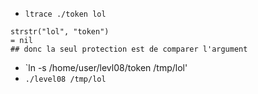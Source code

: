 - `ltrace ./token lol`
```
strstr("lol", "token")                                                                 = nil
## donc la seul protection est de comparer l'argument
```
- `ln -s /home/user/levl08/token /tmp/lol'
- `./level08 /tmp/lol`
